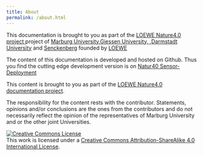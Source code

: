 ```yaml
---
title: About
permalink: /about.html
---
```


This documentation is brought to you as part of the [LOEWE Nature4.0 project ](https://www.uni-marburg.de/natur40) project of [Marburg University](https://www.uni-marburg.de/de),[Giessen University, ](https://www.uni-giessen.de/index.html),[Darmstadt University](https://www.tu-darmstadt.de/) and [Senckenberg](https://www.senckenberg.de/de/institute/sbik-f/) founded by [LOEWE](https://wissenschaft.hessen.de/wissenschaft/landesprogramm-loewe) 


The content of this documentation is developed and hosted on Github. Thus you find the cutting edge development version is on [Natur40 Sensor-Deployment](https://https://nature40.github.io/sensor-deployment/)

This content is brought to you as part of the [LOEWE Nature4.0 documentation project](https://https://nature40.github.io/).

The responsibility for the content rests with the contributor. Statements, opinions and/or conclusions are the ones from the contributors and do not necessarily reflect the opinion of the representatives of Marburg University and or the other joint Universities.  

<a rel="license" href="http://creativecommons.org/licenses/by-sa/4.0/"><img alt="Creative Commons License" style="border-width:0" src="https://i.creativecommons.org/l/by-sa/4.0/88x31.png" /></a><br />This work is licensed under a <a rel="license" href="http://creativecommons.org/licenses/by-sa/4.0/">Creative Commons Attribution-ShareAlike 4.0 International License</a>.